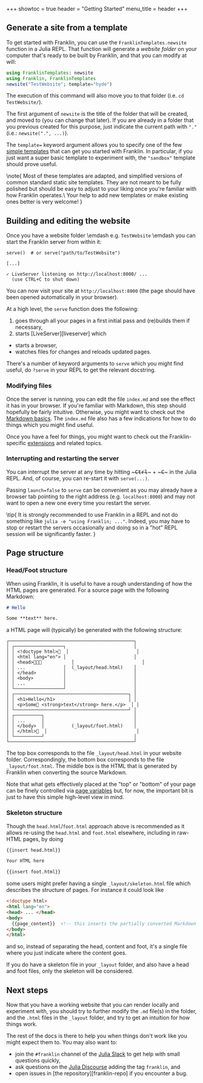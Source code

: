 <!--
 LAST REVISION: Mar 21, 2022  (full page ok)
 -->

+++
showtoc = true
header = "Getting Started"
menu_title = header
+++

## Generate a site from a template

To get started with Franklin, you can use the `FranklinTemplates.newsite` function
in a Julia REPL.
That function will generate a _website folder_ on your computer that's ready
to be built by Franklin, and that you can modify at will:

```julia
using FranklinTemplates: newsite
using Franklin, FranklinTemplates
newsite("TestWebsite"; template="hyde")
```

The execution of this command will also move you to that folder (i.e. `cd TestWebsite/`).

The first argument of `newsite` is the title of the folder that will be created,
and moved to (you can change that later).
If you are already in a folder that you previous created for this purpose, just indicate the
current path with `"."` (i.e.: `newsite(".", ...)`).

The `template=` keyword argument allows you to specify one of the few
[simple templates](https://tlienart.github.io/FranklinTemplates.jl/)
that can get you started with Franklin.
In particular, if you just want a super basic template to experiment with, the
`"sandbox"` template should prove useful.

\note{
  Most of these templates are adapted, and simplified versions of common standard
  static site templates.
  They are not meant to be fully polished but should be easy to adjust to your liking
  once you're familiar with how Franklin operates.\\
  Your help to add new templates or make existing ones better is very welcome!
}

## Building and editing the website

Once you have a website folder \emdash e.g. `TestWebsite` \emdash you can start the Franklin
server from within it:

```plaintext
serve()  # or serve("path/to/TestWebsite")

[...]

✓ LiveServer listening on http://localhost:8000/ ...
  (use CTRL+C to shut down)
```

You can now visit your site at `http://localhost:8000` (the page should have been
  opened automatically in your browser).

At a high level, the `serve` function does the following:

1. goes through all your pages in a first initial pass and (re)builds them if necessary,
1. starts [LiveServer][liveserver] which
  * starts a browser,
  * watches files for changes and reloads updated pages.

There's a number of keyword arguments to `serve` which you might find useful, do `?serve`
in your REPL to get the relevant docstring.

### Modifying files

Once the server is running, you can edit the file `index.md` and see the effect it
has in your browser.
If you're familiar with Markdown, this step should hopefully be fairly intuitive.
Otherwise, you might want to check out the [Markdown basics](/syntax/basics/).
The `index.md` file also  has a few indications for how to do things which you might
find useful.

Once you have a feel for things, you might want to check out the
Franklin-specific [extensions](/syntax/extensions/) and related topics.


### Interrupting and restarting the server

You can interrupt the server at any time by hitting ~~~<kbd>Ctrl</kbd>~~~ + ~~~<kbd>C</kbd>~~~ in the Julia REPL.
And, of course, you can re-start it with `serve(...)`.

Passing `launch=false` to `serve` can be convenient as you may already have a
browser tab pointing to the right address (e.g. `localhost:8000`) and may not want to open
a new one every time you restart the server.

\tip{
  It is strongly recommended to use Franklin in a REPL and not do something like `julia -e "using Franklin; ..."`.
  Indeed, you may have to stop or restart the servers occasionally and doing so in a "hot" REPL session will be
  significantly faster.
}

## Page structure

### Head/Foot structure

When using Franklin, it is useful to have a rough understanding of how the HTML pages
are generated.
For a source page with the following Markdown:

```markdown
# Hello

Some **text** here.
```

a HTML page will (typically) be generated with the following structure:

```plaintext
┌──────────────────────────────────────────────┐
│ ┌──────────────────┐                         │
│ │ <!doctype html>  │                         │
│ │ <html lang="en"> │                         │
│ │ <head>           │                         │
│ │ ...              │  (_layout/head.html)    │
│ │ </head>          │                         │
│ │ <body>           │                         │
│ │ ...              │                         │
│ └──────────────────┘                         │
│ ┌──────────────────────────────────────────┐ │
│ │ <h1>Hello</h1>                           │ │
│ │ <p>Some <strong>text</strong> here.</p>  │ │
│ └──────────────────────────────────────────┘ │
│ ┌──────────┐                                 │
│ │ ...      │                                 │
│ │ </body>  │          (_layout/foot.html)    │
│ │ </html>  │                                 │
│ └──────────┘                                 │
└──────────────────────────────────────────────┘
```

The top box corresponds to the file `_layout/head.html` in your website folder.
Correspondingly, the bottom box corresponds to the file `_layout/foot.html`.
The middle box is the HTML that is generated by Franklin when converting the source Markdown.

Note that what gets effectively placed at the "top" or "bottom" of your page can be finely controlled
via [page variables](/syntax/vars+funs/) but, for now, the important bit is just to have this simple
high-level view in mind.


### Skeleton structure

Though the `head.html`/`foot.html` approach above is recommended as it allows re-using the
`head.html` and `foot.html` elsewhere, including in raw-HTML pages, by doing

```html
{{insert head.html}}

Your HTML here

{{insert foot.html}}
```

some users might prefer having a single `_layout/skeleton.html` file which describes the structure of pages.
For instance it could look like

```html
<!doctype html>
<html lang="en">
<head> ... </head>
<body>
  {{page_content}}  <!-- this inserts the partially converted Markdown -->
</body>
</html>
```

and so, instead of separating the head, content and foot, it's a single file where you just indicate where the content goes.

If you do have a skeleton file in your `_layout` folder, and also have a head and foot files, only the skeleton will be considered.


## Next steps

Now that you have a working website that you can render locally and experiment with,
you should try to further modify the `.md` file(s) in the folder, and the `.html` files in the
`_layout` folder, and try to get an intuition for how things work.

The rest of the docs is there to help you when things don't work like you might expect them to.
You may also want to:

* join the `#franklin` channel of the [Julia Slack](https://join.slack.com/t/julialang/shared_invite/zt-w0pifg7p-18IUSkZy_WpofNumiTTROQ) to get help with small questions quickly,
* ask questions on the [Julia Discourse](https://discourse.julialang.org/) adding the tag `franklin`, and
* open issues in [the repository][franklin-repo] if you encounter a bug.
